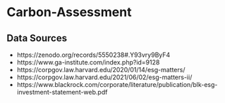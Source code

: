 # Carbon-Assessment

## Data Sources
<ul>
<li>https://zenodo.org/records/5550238#.Y93vry9ByF4
<li>https://www.ga-institute.com/index.php?id=9128
<li>https://corpgov.law.harvard.edu/2020/01/14/esg-matters/
<li>https://corpgov.law.harvard.edu/2021/06/02/esg-matters-ii/
<li>https://www.blackrock.com/corporate/literature/publication/blk-esg-investment-statement-web.pdf
</ul>

